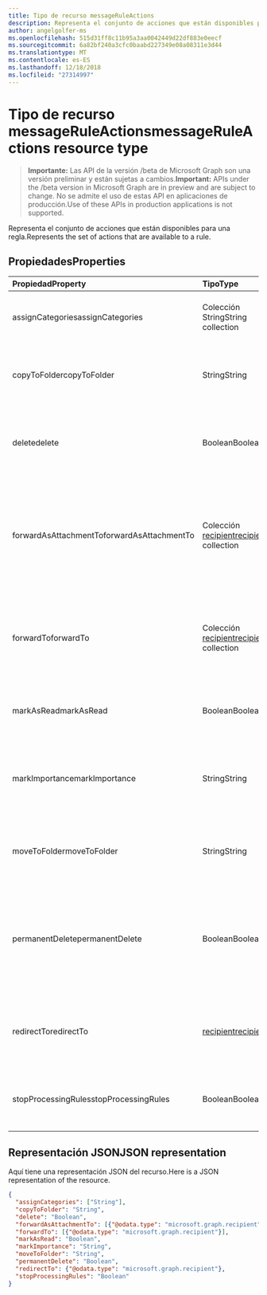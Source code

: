 ```yaml
---
title: Tipo de recurso messageRuleActions
description: Representa el conjunto de acciones que están disponibles para una regla.
author: angelgolfer-ms
ms.openlocfilehash: 515d31ff8c11b95a3aa0042449d22df883e0eecf
ms.sourcegitcommit: 6a82bf240a3cfc0baabd227349e08a08311e3d44
ms.translationtype: MT
ms.contentlocale: es-ES
ms.lasthandoff: 12/18/2018
ms.locfileid: "27314997"
---
```

# <a name="messageruleactions-resource-type"></a><span data-ttu-id="69e61-103">Tipo de recurso messageRuleActions</span><span class="sxs-lookup"><span data-stu-id="69e61-103">messageRuleActions resource type</span></span>

> <span data-ttu-id="69e61-104">**Importante:** Las API de la versión /beta de Microsoft Graph son una versión preliminar y están sujetas a cambios.</span><span class="sxs-lookup"><span data-stu-id="69e61-104">**Important:** APIs under the /beta version in Microsoft Graph are in preview and are subject to change.</span></span> <span data-ttu-id="69e61-105">No se admite el uso de estas API en aplicaciones de producción.</span><span class="sxs-lookup"><span data-stu-id="69e61-105">Use of these APIs in production applications is not supported.</span></span>

<span data-ttu-id="69e61-106">Representa el conjunto de acciones que están disponibles para una regla.</span><span class="sxs-lookup"><span data-stu-id="69e61-106">Represents the set of actions that are available to a rule.</span></span>

## <a name="properties"></a><span data-ttu-id="69e61-107">Propiedades</span><span class="sxs-lookup"><span data-stu-id="69e61-107">Properties</span></span>
| <span data-ttu-id="69e61-108">Propiedad</span><span class="sxs-lookup"><span data-stu-id="69e61-108">Property</span></span>     | <span data-ttu-id="69e61-109">Tipo</span><span class="sxs-lookup"><span data-stu-id="69e61-109">Type</span></span>   |<span data-ttu-id="69e61-110">Descripción</span><span class="sxs-lookup"><span data-stu-id="69e61-110">Description</span></span>|
|:---------------|:--------|:----------|
| <span data-ttu-id="69e61-111">assignCategories</span><span class="sxs-lookup"><span data-stu-id="69e61-111">assignCategories</span></span> | <span data-ttu-id="69e61-112">Colección String</span><span class="sxs-lookup"><span data-stu-id="69e61-112">String collection</span></span> | <span data-ttu-id="69e61-113">Lista de categorías que se asignarán a un mensaje.</span><span class="sxs-lookup"><span data-stu-id="69e61-113">A list of categories to be assigned to a message.</span></span> |
| <span data-ttu-id="69e61-114">copyToFolder</span><span class="sxs-lookup"><span data-stu-id="69e61-114">copyToFolder</span></span> | <span data-ttu-id="69e61-115">String</span><span class="sxs-lookup"><span data-stu-id="69e61-115">String</span></span> | <span data-ttu-id="69e61-116">Identificador de la carpeta donde se va a copiar un mensaje.</span><span class="sxs-lookup"><span data-stu-id="69e61-116">The ID of a folder that a message is to be copied to.</span></span> |
| <span data-ttu-id="69e61-117">delete</span><span class="sxs-lookup"><span data-stu-id="69e61-117">delete</span></span> | <span data-ttu-id="69e61-118">Boolean</span><span class="sxs-lookup"><span data-stu-id="69e61-118">Boolean</span></span> | <span data-ttu-id="69e61-119">Indica si un mensaje se debe mover a la carpeta Elementos eliminados.</span><span class="sxs-lookup"><span data-stu-id="69e61-119">Indicates whether a message should be moved to the Deleted Items folder.</span></span> |
| <span data-ttu-id="69e61-120">forwardAsAttachmentTo</span><span class="sxs-lookup"><span data-stu-id="69e61-120">forwardAsAttachmentTo</span></span> | <span data-ttu-id="69e61-121">Colección [recipient](recipient.md)</span><span class="sxs-lookup"><span data-stu-id="69e61-121">[recipient](recipient.md) collection</span></span> | <span data-ttu-id="69e61-122">Direcciones de correo electrónico de los destinatarios a los que se debe reenviar un mensaje como datos adjuntos.</span><span class="sxs-lookup"><span data-stu-id="69e61-122">The email addresses of the recipients to which a message should be forwarded as an attachment.</span></span> |
| <span data-ttu-id="69e61-123">forwardTo</span><span class="sxs-lookup"><span data-stu-id="69e61-123">forwardTo</span></span> | <span data-ttu-id="69e61-124">Colección [recipient](recipient.md)</span><span class="sxs-lookup"><span data-stu-id="69e61-124">[recipient](recipient.md) collection</span></span> | <span data-ttu-id="69e61-125">Direcciones de correo electrónico de los destinatarios a los que se debe reenviar un mensaje.</span><span class="sxs-lookup"><span data-stu-id="69e61-125">The email addresses of the recipients to which a message should be forwarded.</span></span> |
| <span data-ttu-id="69e61-126">markAsRead</span><span class="sxs-lookup"><span data-stu-id="69e61-126">markAsRead</span></span> | <span data-ttu-id="69e61-127">Boolean</span><span class="sxs-lookup"><span data-stu-id="69e61-127">Boolean</span></span> | <span data-ttu-id="69e61-128">Indica si un mensaje debe marcarse como leído.</span><span class="sxs-lookup"><span data-stu-id="69e61-128">Indicates whether a message should be marked as read.</span></span> |
| <span data-ttu-id="69e61-129">markImportance</span><span class="sxs-lookup"><span data-stu-id="69e61-129">markImportance</span></span> | <span data-ttu-id="69e61-130">String</span><span class="sxs-lookup"><span data-stu-id="69e61-130">String</span></span> | <span data-ttu-id="69e61-131">Establece la importancia del mensaje, que puede ser: `low`, `normal` o `high`.</span><span class="sxs-lookup"><span data-stu-id="69e61-131">Sets the importance of the message, which can be: `low`, `normal`, `high`.</span></span> |
| <span data-ttu-id="69e61-132">moveToFolder</span><span class="sxs-lookup"><span data-stu-id="69e61-132">moveToFolder</span></span> |  <span data-ttu-id="69e61-133">String</span><span class="sxs-lookup"><span data-stu-id="69e61-133">String</span></span>| <span data-ttu-id="69e61-134">Identificador de la carpeta a la que se moverá un mensaje.</span><span class="sxs-lookup"><span data-stu-id="69e61-134">The ID of the folder that a message will be moved to.</span></span> |
| <span data-ttu-id="69e61-135">permanentDelete</span><span class="sxs-lookup"><span data-stu-id="69e61-135">permanentDelete</span></span> | <span data-ttu-id="69e61-136">Boolean</span><span class="sxs-lookup"><span data-stu-id="69e61-136">Boolean</span></span> | <span data-ttu-id="69e61-137">Indica si un mensaje se debe eliminar permanentemente sin guardarse en la carpeta Elementos eliminados.</span><span class="sxs-lookup"><span data-stu-id="69e61-137">Indicates whether a message should be permanently deleted and not saved to the Deleted Items folder.</span></span> |
| <span data-ttu-id="69e61-138">redirectTo</span><span class="sxs-lookup"><span data-stu-id="69e61-138">redirectTo</span></span> | [<span data-ttu-id="69e61-139">recipient</span><span class="sxs-lookup"><span data-stu-id="69e61-139">recipient</span></span>](recipient.md) | <span data-ttu-id="69e61-140">Dirección de correo electrónico a la que se debe redirigir un mensaje.</span><span class="sxs-lookup"><span data-stu-id="69e61-140">The email address to which a message should be redirected.</span></span> |
| <span data-ttu-id="69e61-141">stopProcessingRules</span><span class="sxs-lookup"><span data-stu-id="69e61-141">stopProcessingRules</span></span> | <span data-ttu-id="69e61-142">Boolean</span><span class="sxs-lookup"><span data-stu-id="69e61-142">Boolean</span></span> | <span data-ttu-id="69e61-143">Indica si se deben evaluar las reglas siguientes.</span><span class="sxs-lookup"><span data-stu-id="69e61-143">Indicates whether subsequent rules should be evaluated.</span></span> |


## <a name="json-representation"></a><span data-ttu-id="69e61-144">Representación JSON</span><span class="sxs-lookup"><span data-stu-id="69e61-144">JSON representation</span></span>
<span data-ttu-id="69e61-145">Aquí tiene una representación JSON del recurso.</span><span class="sxs-lookup"><span data-stu-id="69e61-145">Here is a JSON representation of the resource.</span></span>

<!-- {
  "blockType": "resource",
  "optionalProperties": [
   ],
  "@odata.type": "microsoft.graph.messageRuleActions"
}-->

```json
{
  "assignCategories": ["String"],
  "copyToFolder": "String",
  "delete": "Boolean",
  "forwardAsAttachmentTo": [{"@odata.type": "microsoft.graph.recipient"}],
  "forwardTo": [{"@odata.type": "microsoft.graph.recipient"}],
  "markAsRead": "Boolean",
  "markImportance": "String",
  "moveToFolder": "String",
  "permanentDelete": "Boolean",
  "redirectTo": {"@odata.type": "microsoft.graph.recipient"},
  "stopProcessingRules": "Boolean"
}

```

<!-- uuid: 8fcb5dbc-d5aa-4681-8e31-b001d5168d79
2015-10-25 14:57:30 UTC -->
<!-- {
  "type": "#page.annotation",
  "description": "messageRuleActions resource",
  "keywords": "",
  "section": "documentation",
  "tocPath": ""
}-->